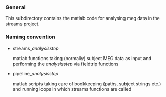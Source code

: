 ### General
This subdirectory contains the matlab code for analysing meg data in the streams project. 

### Naming convention

* streams\__analysisstep_

   matlab functions taking (normally) subject MEG data as input and performing the _analysisstep_ via fieldtrip functions

* pipeline\__analysisstep_

   matlab scripts taking care of bookkeeping (paths, subject strings etc.) and running loops in which streams functions are called
